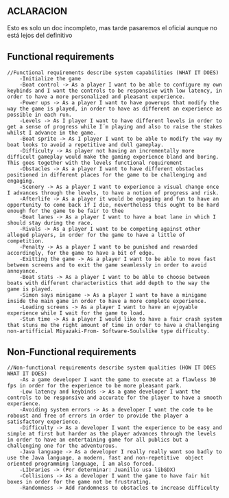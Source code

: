 ## ACLARACION
  Esto es solo un doc incompleto, mas tarde pasaremos el oficial aunque no está lejos del definitivo

## Functional requirements
	//Functional requirements describe system capabilities (WHAT IT DOES)
		-Initialize the game
		-Boat control -> As a player I want to be able to configure my own keybinds and I want the controls to be responsive with low latency, in order to have a more personalized and pleasant experience.
		-Power ups -> As a player I want to have powerups that modify the way the game is played, in order to have as different an experience as possible in each run.
		-Levels -> As I player I want to have different levels in order to get a sense of progress while I´m playing and also to raise the stakes whilst I advance in the game.
		-Boat sprite -> As I player I want to be able to modify the way my boat looks to avoid a repetitive and dull gameplay.
		-Difficulty -> As player not having an incrementally more difficult gameplay would make the gaming experience bland and boring. This goes together with the levels functional requirement
		-Obstacles -> As a player I want to have different obstacles positioned in different places for the game to be challenging and engaging.
		-Scenery -> As a player I want to experience a visual change once I advances through the levels, to have a notion of progress and risk.
		-Afterlife -> As a player it would be engaging and fun to have an opportunity to come back if I die, nevertheless this ought to be hard enough for the game to be fair to thee
		-Boat lanes -> As a player I want to have a boat lane in which I should stay during the race.
		-Rivals -> As a player I want to be competing against other alleged players, in order for the game to have a little of competition.
		-Penalty -> As a player I want to be punished and rewarded accordingly, for the game to have a bit of edge.
		-Exitting the game -> As a player I want to be able to move fast between screens and to exit the game seamlessly in order to avoid annoyance.
		-Boat stats -> As a player I want to be able to choose between boats with different characteristics that add depth to the way the game is played.
		-Simon says minigame -> As a player I want to have a minigame inside the main game in order to have a more complete experience.
		-Loading screens -> As a player I want to have an ejoyable experience while I wait for the game to load.
  		-Stun time -> As a player I would like to have a fair crash system that stuns me the right amount of time in order to have a challenging non-artifficial Miyazaki-From-	Software-Soulslike type difficulty.
## Non-Functional requirements
	//Non-functional requirements describe system qualities (HOW IT DOES WHAT IT DOES)
		-As a game developer I want the game to execute at a flawless 30 fps in order for the experience to be more pleasant park.
		-Low latency and keybinds -> As a game developer I want the controls to be responsive and accurate for the player to have a smooth experience.
		-Avoiding system errors -> As a developer I want the code to be roboust and free of errors in order to provide the player a satisfactory experience.
		-Difficulty -> As a developer I want the experience to be easy and simple at first but harder as the player advances through the levels in order to have an entertaining game for all publics but a challenging one for the adventurous.
		-Java language -> As a developer I really really want soo badly to use the Java language, a modern, fast and non-repetitive  object oriented programming language, I am also forced.
		-LIbraries -> (Por determinar: Juanillo usa libGDX)
 		-Collisions -> As a developer I want the game to have fair hit boxes in order for the game not be frustrating.
		-Randomness -> Add randomness to obstacles to increase difficulty
  		
